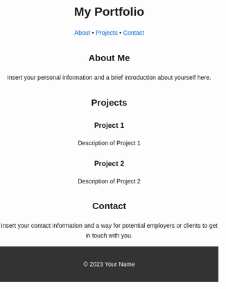 <h1 align="center">My Portfolio</h1>

<p align="center">
  <a href="#about">About</a> •
  <a href="#projects">Projects</a> •
  <a href="#contact">Contact</a>
</p>

<div align="center">
  <h2>About Me</h2>
  <p>
    Insert your personal information and a brief introduction about yourself here.
  </p>
</div>

<div align="center">
  <h2>Projects</h2>
  <div>
    <!-- Insert your project details and descriptions here. You can use a grid or list format for displaying projects. -->
    <h3>Project 1</h3>
    <p>Description of Project 1</p>
    <h3>Project 2</h3>
    <p>Description of Project 2</p>
    <!-- Add more projects as needed -->
  </div>
</div>

<div align="center">
  <h2>Contact</h2>
  <p>
    Insert your contact information and a way for potential employers or clients to get in touch with you.
  </p>
</div>

<footer align="center">
  <p>&copy; 2023 Your Name</p>
</footer>

<style>
  body {
    font-family: Arial, sans-serif;
    line-height: 1.6;
    margin: 0;
    padding: 0;
  }
  a {
    color: #0366d6;
    text-decoration: none;
  }
  header {
    background-color: #333;
    color: #fff;
    padding: 1rem;
    text-align: center;
  }
  h1 {
    margin-bottom: 0;
  }
  nav {
    background-color: #444;
    display: flex;
    justify-content: center;
    padding: 0.5rem;
  }
  nav a {
    color: #fff;
    margin: 0 0.5rem;
  }
  section {
    padding: 2rem;
  }
  footer {
    background-color: #333;
    color: #fff;
    padding: 1rem;
    text-align: center;
  }
</style>

